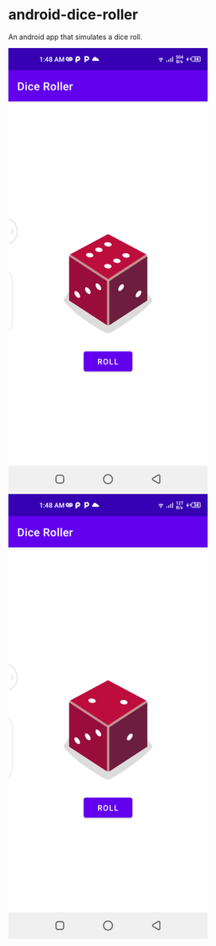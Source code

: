 # android-dice-roller
An android app that simulates a dice roll.
<p float="left">
<img src="https://github.com/uncleejay/android-dice-roller/blob/master/shotone.png" width=400>
<img src="https://github.com/uncleejay/android-dice-roller/blob/master/shottwo.png" width=400>
</p>
